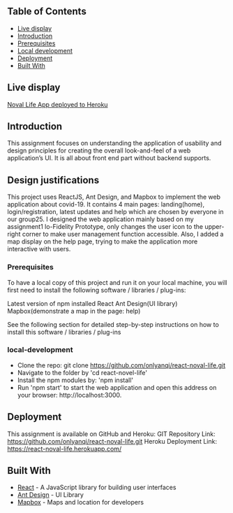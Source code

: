 ## Table of Contents
- [Live display](#live-display)
- [Introduction](#introduction)
- [Prerequisites](#prerequisites)
- [Local development](#local-development)
- [Deployment](#deployment)
- [Built With](#built-with)

## Live display
[Noval Life App deployed to Heroku](https://react-noval-life.herokuapp.com/)

## Introduction

This assignment focuses on understanding the application of usability and design principles for creating the overall look-and-feel of a web application’s UI. It is all about front end part without backend supports.

## Design justifications

This project uses ReactJS, Ant Design, and Mapbox to implement the web application about covid-19. It contains 4 main pages: landing(home), login/registration, latest updates and help which are chosen by everyone in our group25. I designed the web application mainly based on my assignment1 lo-Fidelity Prototype, only changes the user icon to the upper-right corner to make user management function accessible. Also, I added a map display on the help page, trying to make the application more interactive with users.

### Prerequisites

To have a local copy of this project and run it on your local machine, you will first need to install the following software / libraries / plug-ins:

Latest version of npm installed
React
Ant Design(UI library)
Mapbox(demonstrate a map in the page: help)


See the following section for detailed step-by-step instructions on how to install this software / libraries / plug-ins

### local-development

* Clone the repo: git clone https://github.com/onlyanqi/react-noval-life.git
* Navigate to the folder by 'cd react-novel-life'
* Install the npm modules by: 'npm install'
* Run 'npm start' to start the web application and open this address on your browser: http://localhost:3000.


## Deployment

This assignment is available on GitHub and Heroku:
GIT Repository Link: https://github.com/onlyanqi/react-noval-life.git
Heroku Deployment Link: https://react-noval-life.herokuapp.com/

## Built With

* [React](https://reactjs.org/docs/getting-started.html) - A JavaScript library for building user interfaces
* [Ant Design](https://ant.design/) - UI Library
* [Mapbox](https://www.mapbox.com/) - Maps and location for developers
